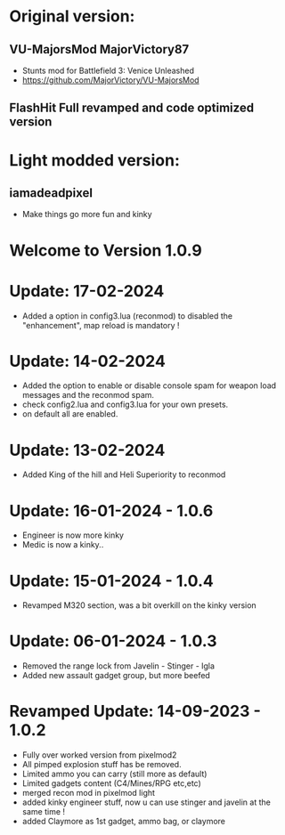 # Original version:
## VU-MajorsMod MajorVictory87
- Stunts mod for Battlefield 3: Venice Unleashed
- https://github.com/MajorVictory/VU-MajorsMod

## FlashHit Full revamped and code optimized version

# Light modded version:
## iamadeadpixel
- Make things go more fun and kinky

# Welcome to Version 1.0.9
# Update: 17-02-2024
- Added a option in config3.lua (reconmod) to disabled the "enhancement", map reload is mandatory !

# Update: 14-02-2024
- Added the option to enable or disable console spam for weapon load messages and the reconmod spam.
- check config2.lua and config3.lua for your own presets.
- on default all are enabled.

# Update: 13-02-2024
- Added King of the hill and Heli Superiority to reconmod

# Update: 16-01-2024 - 1.0.6
- Engineer is now more kinky
- Medic is now a kinky..

# Update: 15-01-2024 - 1.0.4
- Revamped M320 section, was a bit overkill on the kinky version

# Update: 06-01-2024 - 1.0.3
- Removed the range lock from Javelin - Stinger - Igla
- Added new assault gadget group, but more beefed

# Revamped Update: 14-09-2023 - 1.0.2
- Fully over worked version from pixelmod2
- All pimped explosion stuff has be removed.
- Limited ammo you can carry (still more as default)
- Limited gadgets content (C4/Mines/RPG etc,etc)
- merged recon mod in pixelmod light
- added kinky engineer stuff, now u can use stinger and javelin at the same time !
- added Claymore as 1st gadget, ammo bag, or claymore

